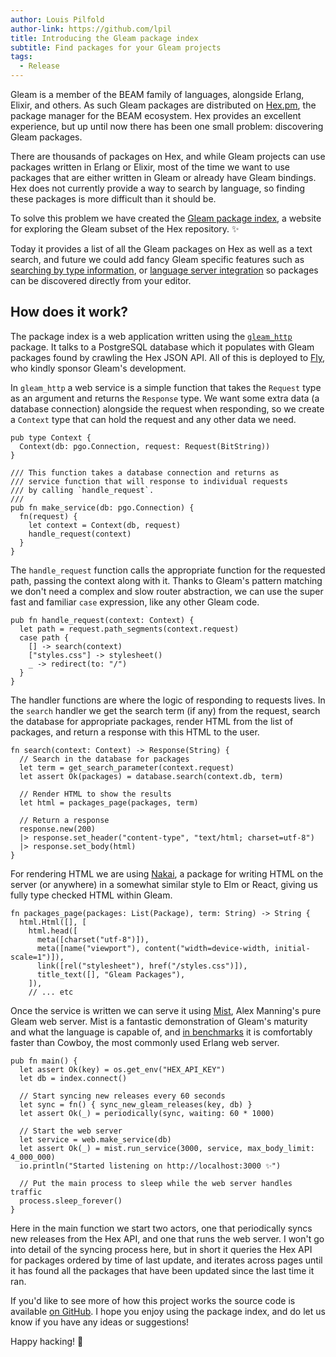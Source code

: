 ```yaml
---
author: Louis Pilfold
author-link: https://github.com/lpil
title: Introducing the Gleam package index
subtitle: Find packages for your Gleam projects
tags:
  - Release
---
```


Gleam is a member of the BEAM family of languages, alongside Erlang, Elixir, and
others. As such Gleam packages are distributed on [Hex.pm][hex], the
package manager for the BEAM ecosystem. Hex provides an excellent experience,
but up until now there has been one small problem: discovering Gleam packages.

There are thousands of packages on Hex, and while Gleam projects can use
packages written in Erlang or Elixir, most of the time we want to use packages
that are either written in Gleam or already have Gleam bindings. Hex does not
currently provide a way to search by language, so finding these packages is more
difficult than it should be.

To solve this problem we have created the [Gleam package index][packages], a
website for exploring the Gleam subset of the Hex repository. ✨

Today it provides a list of all the Gleam packages on Hex as well as a text
search, and future we could add fancy Gleam specific features such as
[searching by type information][elm-search], or [language server integration][lsp]
so packages can be discovered directly from your editor.

[hex]: https://hex.pm/
[packages]: https://packages.gleam.run/
[elm-search]: https://klaftertief.github.io/elm-search/
[lsp]: /news/v0.21-introducing-the-gleam-language-server/

## How does it work?

The package index is a web application written using the
[`gleam_http`][gleam_http] package. It talks to a PostgreSQL database which it
populates with Gleam packages found by crawling the Hex JSON API. All of this is
deployed to [Fly][fly], who kindly sponsor Gleam's development.

[gleam_http]: https://github.com/gleam-lang/http
[fly]: https://fly.io/

In `gleam_http` a web service is a simple function that takes the `Request` type
as an argument and returns the `Response` type. We want some extra data (a
database connection) alongside the request when responding, so we create a
`Context` type that can hold the request and any other data we need.

```gleam
pub type Context {
  Context(db: pgo.Connection, request: Request(BitString))
}

/// This function takes a database connection and returns as
/// service function that will response to individual requests
/// by calling `handle_request`.
///
pub fn make_service(db: pgo.Connection) {
  fn(request) {
    let context = Context(db, request)
    handle_request(context)
  }
}
```

The `handle_request` function calls the appropriate function for the requested
path, passing the context along with it. Thanks to Gleam's pattern matching we
don't need a complex and slow router abstraction, we can use the super fast and
familiar `case` expression, like any other Gleam code.

```gleam
pub fn handle_request(context: Context) {
  let path = request.path_segments(context.request)
  case path {
    [] -> search(context)
    ["styles.css"] -> stylesheet()
    _ -> redirect(to: "/")
  }
}
```

The handler functions are where the logic of responding to requests lives. In
the `search` handler we get the search term (if any) from the request, search
the database for appropriate packages, render HTML from the list of packages,
and return a response with this HTML to the user.

```gleam
fn search(context: Context) -> Response(String) {
  // Search in the database for packages
  let term = get_search_parameter(context.request)
  let assert Ok(packages) = database.search(context.db, term)

  // Render HTML to show the results
  let html = packages_page(packages, term)

  // Return a response
  response.new(200)
  |> response.set_header("content-type", "text/html; charset=utf-8")
  |> response.set_body(html)
}
```

For rendering HTML we are using [Nakai][nakai], a package for writing HTML on
the server (or anywhere) in a somewhat similar style to Elm or React, giving us
fully type checked HTML within Gleam.

[nakai]: https://nakaixo.github.io/

```gleam
fn packages_page(packages: List(Package), term: String) -> String {
  html.Html([], [
    html.head([
      meta([charset("utf-8")]),
      meta([name("viewport"), content("width=device-width, initial-scale=1")]),
      link([rel("stylesheet"), href("/styles.css")]),
      title_text([], "Gleam Packages"),
    ]),
    // ... etc
```

Once the service is written we can serve it using [Mist][mist], Alex Manning's
pure Gleam web server. Mist is a fantastic demonstration of Gleam's maturity and
what the language is capable of, and [in benchmarks][benchmarks] it is
comfortably faster than Cowboy, the most commonly used Erlang web server.

[mist]: https://github.com/rawhat/mist
[benchmarks]: https://github.com/rawhat/http-benchmarks

```gleam
pub fn main() {
  let assert Ok(key) = os.get_env("HEX_API_KEY")
  let db = index.connect()

  // Start syncing new releases every 60 seconds
  let sync = fn() { sync_new_gleam_releases(key, db) }
  let assert Ok(_) = periodically(sync, waiting: 60 * 1000)

  // Start the web server
  let service = web.make_service(db)
  let assert Ok(_) = mist.run_service(3000, service, max_body_limit: 4_000_000)
  io.println("Started listening on http://localhost:3000 ✨")

  // Put the main process to sleep while the web server handles traffic
  process.sleep_forever()
}
```

Here in the main function we start two actors, one that periodically syncs new
releases from the Hex API, and one that runs the web server. I won't go into
detail of the syncing process here, but in short it queries the Hex API for
packages ordered by time of last update, and iterates across pages until it has
found all the packages that have been updated since the last time it ran.

If you'd like to see more of how this project works the source code is available
[on GitHub][source]. I hope you enjoy using the package index, and do let us
know if you have any ideas or suggestions!

[source]: https://github.com/gleam-lang/packages


Happy hacking! 💖
